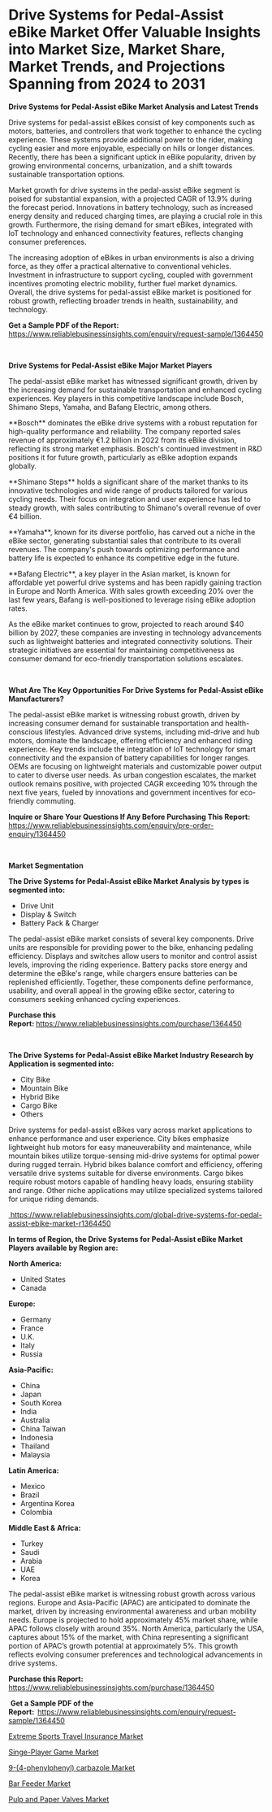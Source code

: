 <p><h1>Drive Systems for Pedal-Assist eBike Market Offer Valuable Insights into Market Size, Market Share, Market Trends, and Projections Spanning from 2024 to 2031</h1></p><p><strong>Drive Systems for Pedal-Assist eBike Market Analysis and Latest Trends</strong></p>
<p><p>Drive systems for pedal-assist eBikes consist of key components such as motors, batteries, and controllers that work together to enhance the cycling experience. These systems provide additional power to the rider, making cycling easier and more enjoyable, especially on hills or longer distances. Recently, there has been a significant uptick in eBike popularity, driven by growing environmental concerns, urbanization, and a shift towards sustainable transportation options.</p><p>Market growth for drive systems in the pedal-assist eBike segment is poised for substantial expansion, with a projected CAGR of 13.9% during the forecast period. Innovations in battery technology, such as increased energy density and reduced charging times, are playing a crucial role in this growth. Furthermore, the rising demand for smart eBikes, integrated with IoT technology and enhanced connectivity features, reflects changing consumer preferences.</p><p>The increasing adoption of eBikes in urban environments is also a driving force, as they offer a practical alternative to conventional vehicles. Investment in infrastructure to support cycling, coupled with government incentives promoting electric mobility, further fuel market dynamics. Overall, the drive systems for pedal-assist eBike market is positioned for robust growth, reflecting broader trends in health, sustainability, and technology.</p></p>
<p><strong>Get a Sample PDF of the Report:&nbsp;</strong> <a href="https://www.reliablebusinessinsights.com/enquiry/request-sample/1364450?utm_campaign=1554&utm_medium=2&utm_source=Github&utm_content=ia&utm_term=21102024&utm_id=drive-systems-for-pedal-assist-ebike">https://www.reliablebusinessinsights.com/enquiry/request-sample/1364450</a></p>
<p>&nbsp;</p>
<p><strong>Drive Systems for Pedal-Assist eBike Major Market Players</strong></p>
<p><p>The pedal-assist eBike market has witnessed significant growth, driven by the increasing demand for sustainable transportation and enhanced cycling experiences. Key players in this competitive landscape include Bosch, Shimano Steps, Yamaha, and Bafang Electric, among others.</p><p>**Bosch** dominates the eBike drive systems with a robust reputation for high-quality performance and reliability. The company reported sales revenue of approximately €1.2 billion in 2022 from its eBike division, reflecting its strong market emphasis. Bosch's continued investment in R&D positions it for future growth, particularly as eBike adoption expands globally.</p><p>**Shimano Steps** holds a significant share of the market thanks to its innovative technologies and wide range of products tailored for various cycling needs. Their focus on integration and user experience has led to steady growth, with sales contributing to Shimano's overall revenue of over €4 billion.</p><p>**Yamaha**, known for its diverse portfolio, has carved out a niche in the eBike sector, generating substantial sales that contribute to its overall revenues. The company's push towards optimizing performance and battery life is expected to enhance its competitive edge in the future.</p><p>**Bafang Electric**, a key player in the Asian market, is known for affordable yet powerful drive systems and has been rapidly gaining traction in Europe and North America. With sales growth exceeding 20% over the last few years, Bafang is well-positioned to leverage rising eBike adoption rates.</p><p>As the eBike market continues to grow, projected to reach around $40 billion by 2027, these companies are investing in technology advancements such as lightweight batteries and integrated connectivity solutions. Their strategic initiatives are essential for maintaining competitiveness as consumer demand for eco-friendly transportation solutions escalates.</p></p>
<p>&nbsp;</p>
<p><strong>What Are The Key Opportunities For Drive Systems for Pedal-Assist eBike Manufacturers?</strong></p>
<p><p>The pedal-assist eBike market is witnessing robust growth, driven by increasing consumer demand for sustainable transportation and health-conscious lifestyles. Advanced drive systems, including mid-drive and hub motors, dominate the landscape, offering efficiency and enhanced riding experience. Key trends include the integration of IoT technology for smart connectivity and the expansion of battery capabilities for longer ranges. OEMs are focusing on lightweight materials and customizable power output to cater to diverse user needs. As urban congestion escalates, the market outlook remains positive, with projected CAGR exceeding 10% through the next five years, fueled by innovations and government incentives for eco-friendly commuting.</p></p>
<p><strong>Inquire or Share Your Questions If Any Before Purchasing This Report:</strong> <a href="https://www.reliablebusinessinsights.com/enquiry/pre-order-enquiry/1364450?utm_campaign=1554&utm_medium=2&utm_source=Github&utm_content=ia&utm_term=21102024&utm_id=drive-systems-for-pedal-assist-ebike">https://www.reliablebusinessinsights.com/enquiry/pre-order-enquiry/1364450</a></p>
<p>&nbsp;</p>
<p><strong>Market Segmentation</strong></p>
<p><strong>The Drive Systems for Pedal-Assist eBike Market Analysis by types is segmented into:</strong></p>
<p><ul><li>Drive Unit</li><li>Display & Switch</li><li>Battery Pack & Charger</li></ul></p>
<p><p>The pedal-assist eBike market consists of several key components. Drive units are responsible for providing power to the bike, enhancing pedaling efficiency. Displays and switches allow users to monitor and control assist levels, improving the riding experience. Battery packs store energy and determine the eBike's range, while chargers ensure batteries can be replenished efficiently. Together, these components define performance, usability, and overall appeal in the growing eBike sector, catering to consumers seeking enhanced cycling experiences.</p></p>
<p><strong>Purchase this Report:&nbsp;</strong><a href="https://www.reliablebusinessinsights.com/purchase/1364450?utm_campaign=1554&utm_medium=2&utm_source=Github&utm_content=ia&utm_term=21102024&utm_id=drive-systems-for-pedal-assist-ebike">https://www.reliablebusinessinsights.com/purchase/1364450</a></p>
<p>&nbsp;</p>
<p><strong>The Drive Systems for Pedal-Assist eBike Market Industry Research by Application is segmented into:</strong></p>
<p><ul><li>City Bike</li><li>Mountain Bike</li><li>Hybrid Bike</li><li>Cargo Bike</li><li>Others</li></ul></p>
<p><p>Drive systems for pedal-assist eBikes vary across market applications to enhance performance and user experience. City bikes emphasize lightweight hub motors for easy maneuverability and maintenance, while mountain bikes utilize torque-sensing mid-drive systems for optimal power during rugged terrain. Hybrid bikes balance comfort and efficiency, offering versatile drive systems suitable for diverse environments. Cargo bikes require robust motors capable of handling heavy loads, ensuring stability and range. Other niche applications may utilize specialized systems tailored for unique riding demands.</p></p>
<p><a href="https://www.reliablebusinessinsights.com/global-drive-systems-for-pedal-assist-ebike-market-r1364450?utm_campaign=1554&utm_medium=2&utm_source=Github&utm_content=ia&utm_term=21102024&utm_id=drive-systems-for-pedal-assist-ebike">&nbsp;https://www.reliablebusinessinsights.com/global-drive-systems-for-pedal-assist-ebike-market-r1364450</a></p>
<p><strong>In terms of Region, the Drive Systems for Pedal-Assist eBike Market Players available by Region are:</strong></p>
<p>
    <p> <strong> North America: </strong>
        <ul>
            <li>United States</li>
            <li>Canada</li>
        </ul>
        </p> 
    <p> <strong> Europe: </strong>
        <ul>
            <li>Germany</li>
            <li>France</li>
            <li>U.K.</li>
            <li>Italy</li>
            <li>Russia</li>
        </ul>
        </p> 
    <p> <strong> Asia-Pacific: </strong>
        <ul>
            <li>China</li>
            <li>Japan</li>
            <li>South Korea</li>
            <li>India</li>
            <li>Australia</li>
            <li>China Taiwan</li>
            <li>Indonesia</li>
            <li>Thailand</li>
            <li>Malaysia</li>
        </ul>
        </p> 
    <p> <strong> Latin America: </strong>
        <ul>
            <li>Mexico</li>
            <li>Brazil</li>
            <li>Argentina Korea</li>
            <li>Colombia</li>
        </ul>
        </p> 
    <p> <strong> Middle East & Africa: </strong>
        <ul>
            <li>Turkey</li>
            <li>Saudi</li>
            <li>Arabia</li>
            <li>UAE</li>
            <li>Korea</li>
        </ul>
    </p>
    </p>
<p><p>The pedal-assist eBike market is witnessing robust growth across various regions. Europe and Asia-Pacific (APAC) are anticipated to dominate the market, driven by increasing environmental awareness and urban mobility needs. Europe is projected to hold approximately 45% market share, while APAC follows closely with around 35%. North America, particularly the USA, captures about 15% of the market, with China representing a significant portion of APAC’s growth potential at approximately 5%. This growth reflects evolving consumer preferences and technological advancements in drive systems.</p></p>
<p><strong>Purchase this Report: </strong><a href="https://www.reliablebusinessinsights.com/purchase/1364450?utm_campaign=1554&utm_medium=2&utm_source=Github&utm_content=ia&utm_term=21102024&utm_id=drive-systems-for-pedal-assist-ebike">https://www.reliablebusinessinsights.com/purchase/1364450</a></p>
<p>&nbsp;<strong>Get a Sample PDF of the Report:&nbsp;&nbsp;</strong><a href="https://www.reliablebusinessinsights.com/enquiry/request-sample/1364450?utm_campaign=1554&utm_medium=2&utm_source=Github&utm_content=ia&utm_term=21102024&utm_id=drive-systems-for-pedal-assist-ebike">https://www.reliablebusinessinsights.com/enquiry/request-sample/1364450</a></p>
<p><strong></strong></p>
<p><p><a href="https://www.linkedin.com/pulse/strategic-forecast-extreme-sports-travel-insurance-market-c5k1c?utm_campaign=1554&utm_medium=2&utm_source=Github&utm_content=ia&utm_term=21102024&utm_id=drive-systems-for-pedal-assist-ebike">Extreme Sports Travel Insurance Market</a></p><p><a href="https://github.com/wenonaelwil/Market-Research-Report-List-1/blob/main/singe-player-game-market.md?utm_campaign=1554&utm_medium=2&utm_source=Github&utm_content=ia&utm_term=21102024&utm_id=drive-systems-for-pedal-assist-ebike">Singe-Player Game Market</a></p><p><a href="https://github.com/quannafeagen6eh/Market-Research-Report-List-1/blob/main/9-4-phenylphenyl-carbazole-market.md?utm_campaign=1554&utm_medium=2&utm_source=Github&utm_content=ia&utm_term=21102024&utm_id=drive-systems-for-pedal-assist-ebike">9-(4-phenylphenyl) carbazole Market</a></p><p><a href="https://issuu.com/reportprime-2/docs/bar-feeder-market-size-2030.pptx_5e4092b5073074?utm_campaign=1554&utm_medium=2&utm_source=Github&utm_content=ia&utm_term=21102024&utm_id=drive-systems-for-pedal-assist-ebike">Bar Feeder Market</a></p><p><a href="https://issuu.com/reportprime-2/docs/pulp-and-paper-valves-market-size-2_90a28231c1a9b0?utm_campaign=1554&utm_medium=2&utm_source=Github&utm_content=ia&utm_term=21102024&utm_id=drive-systems-for-pedal-assist-ebike">Pulp and Paper Valves Market</a></p></p>